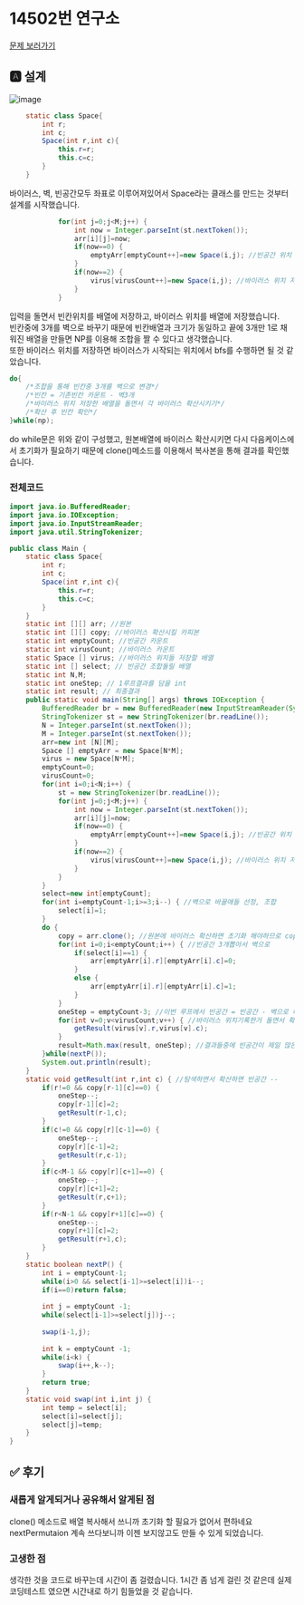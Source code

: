 # 14502번 연구소
[문제 보러가기](https://www.acmicpc.net/problem/14502)

## 🅰 설계
![image](https://user-images.githubusercontent.com/37682970/108581920-7d90b180-7373-11eb-974f-6df74aec20f0.png)
```java
	static class Space{
		int r;
		int c;
		Space(int r,int c){
			this.r=r;
			this.c=c;
		}
	}
```
바이러스, 벽, 빈공간모두 좌표로 이루어져있어서 Space라는 클래스를 만드는 것부터 설계를 시작했습니다.
```java
			for(int j=0;j<M;j++) {
				int now = Integer.parseInt(st.nextToken());
				arr[i][j]=now;
				if(now==0) {
					emptyArr[emptyCount++]=new Space(i,j); //빈공간 위치 저장
				}
				if(now==2) {
					virus[virusCount++]=new Space(i,j); //바이러스 위치 저장
				}
			}
```
입력을 돌면서 빈칸위치를 배열에 저장하고, 바이러스 위치를 배열에 저장했습니다.  
빈칸중에 3개를 벽으로 바꾸기 때문에 빈칸배열과 크기가 동일하고 끝에 3개만 1로 채워진 배열을 만들면 NP를 이용해 조합을 짤 수 있다고 생각했습니다.  
또한 바이러스 위치를 저장하면 바이러스가 시작되는 위치에서 bfs를 수행하면 될 것 같았습니다.  
```java
do{
    /*조합을 통해 빈칸중 3개를 벽으로 변경*/
    /*빈칸 = 기존빈칸 카운트 - 벽3개
    /*바이러스 위치 저장한 배열을 돌면서 각 바이러스 확산시키기*/ 
    /*확산 후 빈칸 확인*/
}while(np);
```
do while문은 위와 같이 구성했고, 원본배열에 바이러스 확산시키면 다시 다음케이스에서 초기화가 필요하기 때문에 clone()메소드를 이용해서 복사본을 통해 결과를 확인했습니다.  

### 전체코드
```java
import java.io.BufferedReader;
import java.io.IOException;
import java.io.InputStreamReader;
import java.util.StringTokenizer;

public class Main {
	static class Space{
		int r;
		int c;
		Space(int r,int c){
			this.r=r;
			this.c=c;
		}
	}
	static int [][] arr; //원본
	static int [][] copy; //바이러스 확산시킬 카피본
	static int emptyCount; //빈공간 카운트
	static int virusCount; //바이러스 카운트
	static Space [] virus; //바이러스 위치들 저장할 배열
	static int [] select; // 빈공간 조합돌릴 배열
	static int N,M; 
	static int oneStep; // 1루프결과를 담을 int
	static int result; // 최종결과
	public static void main(String[] args) throws IOException {
		BufferedReader br = new BufferedReader(new InputStreamReader(System.in));
		StringTokenizer st = new StringTokenizer(br.readLine());
		N = Integer.parseInt(st.nextToken());
		M = Integer.parseInt(st.nextToken());
		arr=new int [N][M];
		Space [] emptyArr = new Space[N*M];
		virus = new Space[N*M];
		emptyCount=0;
		virusCount=0;
		for(int i=0;i<N;i++) {
			st = new StringTokenizer(br.readLine());
			for(int j=0;j<M;j++) {
				int now = Integer.parseInt(st.nextToken());
				arr[i][j]=now;
				if(now==0) {
					emptyArr[emptyCount++]=new Space(i,j); //빈공간 위치 저장
				}
				if(now==2) {
					virus[virusCount++]=new Space(i,j); //바이러스 위치 저장
				}
			}
		}
		select=new int[emptyCount]; 
		for(int i=emptyCount-1;i>=3;i--) { //벽으로 바꿀애들 선정, 조합
			select[i]=1;
		}
		do {
			copy = arr.clone(); //원본에 바이러스 확산하면 초기화 해야하므로 copy에 돌림
			for(int i=0;i<emptyCount;i++) { //빈공간 3개뽑아서 벽으로
				if(select[i]==1) {
					arr[emptyArr[i].r][emptyArr[i].c]=0;
				}
				else {
					arr[emptyArr[i].r][emptyArr[i].c]=1;
				}
			}
			oneStep = emptyCount-3;	//이번 루프에서 빈공간 = 빈공간 - 벽으로 바꾼3개
			for(int v=0;v<virusCount;v++) { //바이러스 위치기록한거 돌면서 확산시키기
				getResult(virus[v].r,virus[v].c);
			}
			result=Math.max(result, oneStep); //결과들중에 빈공간이 제일 많은것 result에 저장
		}while(nextP());
		System.out.println(result);
	}
	static void getResult(int r,int c) { //탐색하면서 확산하면 빈공간 --
		if(r!=0 && copy[r-1][c]==0) {
			oneStep--;
			copy[r-1][c]=2;
			getResult(r-1,c);
		}
		if(c!=0 && copy[r][c-1]==0) {
			oneStep--;
			copy[r][c-1]=2;
			getResult(r,c-1);
		}
		if(c<M-1 && copy[r][c+1]==0) {
			oneStep--;
			copy[r][c+1]=2;
			getResult(r,c+1);
		}
		if(r<N-1 && copy[r+1][c]==0) {
			oneStep--;
			copy[r+1][c]=2;
			getResult(r+1,c);
		}
	}
	static boolean nextP() {
		int i = emptyCount-1;
		while(i>0 && select[i-1]>=select[i])i--;
		if(i==0)return false;
		
		int j = emptyCount -1;
		while(select[i-1]>=select[j])j--;
		
		swap(i-1,j);
		
		int k = emptyCount -1;
		while(i<k) {
			swap(i++,k--);
		}
		return true;
	}
	static void swap(int i,int j) {
		int temp = select[i];
		select[i]=select[j];
		select[j]=temp;
	}
}

```
## ✅ 후기
### 새롭게 알게되거나 공유해서 알게된 점
clone() 메소드로 배열 복사해서 쓰니까 초기화 할 필요가 없어서 편하네요  
nextPermutaion 계속 쓰다보니까 이젠 보지않고도 만들 수 있게 되었습니다.  
### 고생한 점
생각한 것을 코드로 바꾸는데 시간이 좀 걸렸습니다. 1시간 좀 넘게 걸린 것 같은데 실제 코딩테스트 였으면 시간내로 하기 힘들었을 것 같습니다.
